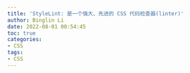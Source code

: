 ```yaml
---
title: 'StyleLint: 是一个强大、先进的 CSS 代码检查器(linter)'
author: Binglin Li
date: 2022-08-01 00:54:45
toc: true
categories:
- CSS
tags:
- CSS
---
```

